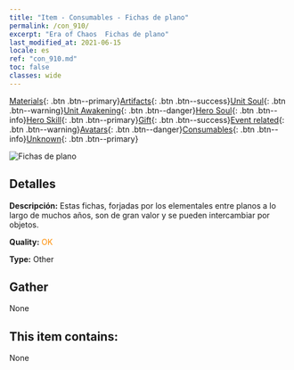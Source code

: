 ```yaml
---
title: "Item - Consumables - Fichas de plano"
permalink: /con_910/
excerpt: "Era of Chaos  Fichas de plano"
last_modified_at: 2021-06-15
locale: es
ref: "con_910.md"
toc: false
classes: wide
---
```

 [Materials](/ItemsES/){: .btn .btn--primary}[Artifacts](/ItemsES/Artifacts/){: .btn .btn--success}[Unit Soul](/ItemsES/UnitSoul/){: .btn .btn--warning}[Unit Awakening](/ItemsES/UnitAwakening/){: .btn .btn--danger}[Hero Soul](/ItemsES/HeroSoul/){: .btn .btn--info}[Hero Skill](/ItemsES/HeroSkill/){: .btn .btn--primary}[Gift](/ItemsES/Gift/){: .btn .btn--success}[Event related](/ItemsES/Events/){: .btn .btn--warning}[Avatars](/ItemsES/Avatars/){: .btn .btn--danger}[Consumables](/ItemsES/Consumables/){: .btn .btn--info}[Unknown](/ItemsES/Unknown/){: .btn .btn--primary}

 ![Fichas de plano](/images/t/i_40003.png)

## Detalles
 **Descripción:** Estas fichas, forjadas por los elementales entre planos a lo largo de muchos años, son de gran valor y se pueden intercambiar por objetos.

 **Quality:** <span style="color: #FF8C00">OK</span>

 **Type:** Other

## Gather

  None

## This item contains:

  None

